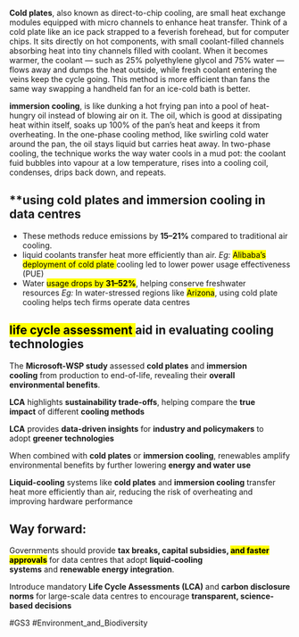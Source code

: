 
**Cold plates**, also known as direct-to-chip cooling, are small heat exchange modules equipped with micro channels to enhance heat transfer. Think of a cold plate like an ice pack strapped to a feverish forehead, but for computer chips. It sits directly on hot components, with small coolant-filled channels absorbing heat into tiny channels filled with coolant. When it becomes warmer, the coolant — such as 25% polyethylene glycol and 75% water — flows away and dumps the heat outside, while fresh coolant entering the veins keep the cycle going. This method is more efficient than fans the same way swapping a handheld fan for an ice-cold bath is better.

**immersion cooling**, is like dunking a hot frying pan into a pool of heat-hungry oil instead of blowing air on it. The oil, which is good at dissipating heat within itself, soaks up 100% of the pan’s heat and keeps it from overheating. In the one-phase cooling method, like swirling cold water around the pan, the oil stays liquid but carries heat away. In two-phase cooling, the technique works the way water cools in a mud pot: the coolant fuid bubbles into vapour at a low temperature, rises into a cooling coil, condenses, drips back down, and repeats.

## **using cold plates and immersion cooling in data centres

- These methods reduce emissions by **15–21%** compared to traditional air cooling.
- liquid coolants transfer heat more efficiently than air. _Eg:_ <mark class="hltr-boom-bam">Alibaba’s deployment of cold plate </mark>cooling led to lower power usage effectiveness (PUE)
- Water <mark class="hltr-boom-bam">usage drops by **31–52%**</mark>, helping conserve freshwater resources _Eg:_ In water-stressed regions like <mark class="hltr-boom-bam">Arizona</mark>, using cold plate cooling helps tech firms operate data centres

## <mark class="hltr-boom-bam">**life cycle assessment </mark>aid in evaluating cooling technologies**

The **Microsoft-WSP study** assessed **cold plates** and **immersion cooling** from production to end-of-life, revealing their **overall environmental benefits**.

**LCA** highlights **sustainability trade-offs**, helping compare the **true impact** of different **cooling methods**

**LCA** provides **data-driven insights** for **industry and policymakers** to adopt **greener technologies**

When combined with **cold plates** or **immersion cooling**, renewables amplify environmental benefits by further lowering **energy and water use**

**Liquid-cooling** systems like **cold plates** and **immersion cooling** transfer heat more efficiently than air, reducing the risk of overheating and improving hardware performance

## **Way forward:**

Governments should provide **tax breaks, capital subsidies, <mark class="hltr-boom-bam">and faster approvals** for data centres that adopt **liquid-cooling systems**</mark> and **renewable energy integration**.

Introduce mandatory **Life Cycle Assessments (LCA)** and **carbon disclosure norms** for large-scale data centres to encourage **transparent, science-based decisions**

#GS3 
#Environment_and_Biodiversity







